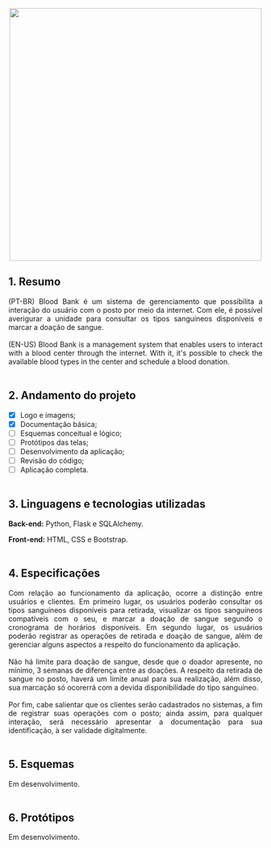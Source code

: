 <p align="center">
  <img src="https://user-images.githubusercontent.com/110633725/224203587-262e4129-07c2-49bc-b175-de9843b11491.png" width="500" height="auto">
</p>


## 1. Resumo
<div align="justify">
  (PT-BR) Blood Bank é um sistema de gerenciamento que possibilita a interação do usuário com o posto por meio da internet. Com ele, é possível averigurar 
  a unidade para consultar os tipos sanguíneos disponíveis e marcar a doação de sangue.
  <br><br>
  (EN-US) Blood Bank is a management system that enables users to interact with a blood center through the internet. With it, it's possible to check 
  the available blood types in the center and schedule a blood donation.
</div>
<br>

## 2. Andamento do projeto
- [x] Logo e imagens;
- [x] Documentação básica;
- [ ] Esquemas conceitual e lógico;
- [ ] Protótipos das telas;
- [ ] Desenvolvimento da aplicação;
- [ ] Revisão do código;
- [ ] Aplicação completa.
<br><br>
## 3. Linguagens e tecnologias utilizadas
**Back-end:**
Python, Flask e SQLAlchemy.

**Front-end:**
HTML, CSS e Bootstrap.
<br><br>

## 4. Especificações
<div align="justify">
  Com relação ao funcionamento da aplicação, ocorre a distinção entre usuários e clientes. Em primeiro lugar, os usuários poderão consultar os tipos 
  sanguíneos disponíveis para retirada, visualizar os tipos sanguíneos compatíveis com o seu, e marcar a doação de sangue segundo o cronograma de horários 
  disponíveis. Em segundo lugar, os usuários poderão registrar as operações de retirada e doação de sangue, além de gerenciar alguns aspectos a respeito 
  do funcionamento da aplicação. 
  <br><br>
  Não há limite para doação de sangue, desde que o doador apresente, no mínimo, 3 semanas de diferença entre as doações. A respeito da retirada de sangue
  no posto, haverá um limite anual para sua realização, além disso, sua marcação só ocorerrá com a devida disponibilidade do tipo sanguíneo.
  <br><br>
  Por fim, cabe salientar que os clientes serão cadastrados no sistemas, a fim de registrar suas operações com o posto; ainda assim, para qualquer interação,
  será necessário apresentar a documentação para sua identificação, à ser validade digitalmente.
</div>
<br>

## 5. Esquemas
Em desenvolvimento.
<br><br>

## 6. Protótipos
Em desenvolvimento.
